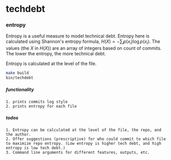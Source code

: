 # techdebt

### entropy

Entropy is a useful measure to model technical debt. Entropy here is calculated using Shannon's entropy formula, $H(X) = -\sum_{i} p(x_i)\log{p(x_i)}$. The values (the $X$ in $H(X)$) are an array of integers based on count of commits. The lower the entropy, the more technical debt. 

Entropy is calculated at the level of the file. 

```bash
make build
bin/techdebt 
```

##### functionality
    1. prints commits log style
    2. prints entropy for each file 

##### todos
    1. Entropy can be calculated at the level of the file, the repo, and the author. 
    2. Offer suggestions (prescriptive) for who could commit to which file to maximize repo entropy. (Low entropy is higher tech debt, and high entropy is low tech debt.)
    3. Command line arguments for different features, outputs, etc. 

